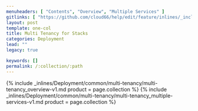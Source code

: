 ```yaml
---
menuheaders: [ "Contents", "Overview", "Multiple Services" ]
gitlinks: [ "https://github.com/cloud66/help/edit/feature/inlines/_includes/_inlines/Deployment/common/multi-tenancy/multi-tenancy_contents-v1.md", "https://github.com/cloud66/help/edit/feature/inlines/_includes/_inlines/Deployment/common/multi-tenancy/multi-tenancy_overview-v1.md", "https://github.com/cloud66/help/edit/feature/inlines/_includes/_inlines/Deployment/common/multi-tenancy/multi-tenancy_multiple-services-v1.md" ]
layout: post
template: one-col
title: Multi Tenancy for Stacks
categories: Deployment
lead: ""
legacy: true

keywords: []
permalink: /:collection/:path
---
```





{% include _inlines/Deployment/common/multi-tenancy/multi-tenancy_overview-v1.md  product = page.collection %}
{% include _inlines/Deployment/common/multi-tenancy/multi-tenancy_multiple-services-v1.md  product = page.collection %}